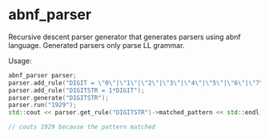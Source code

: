 # abnf_parser
Recursive descent parser generator that generates parsers using abnf language. Generated parsers only parse LL grammar.

Usage:

```c++
abnf_parser parser;
parser.add_rule("DIGIT = \"0\"|\"1\"|\"2\"|\"3\"|\"4\"|\"5\"|\"6\"|\"7\"|\"8\"|\"9\"");
parser.add_rule("DIGITSTR = 1*DIGIT");
parser.generate("DIGITSTR");
parser.run("1929");
std::cout << parser.get_rule("DIGITSTR")->matched_pattern << std::endl;

// couts 1929 because the pattern matched
```
